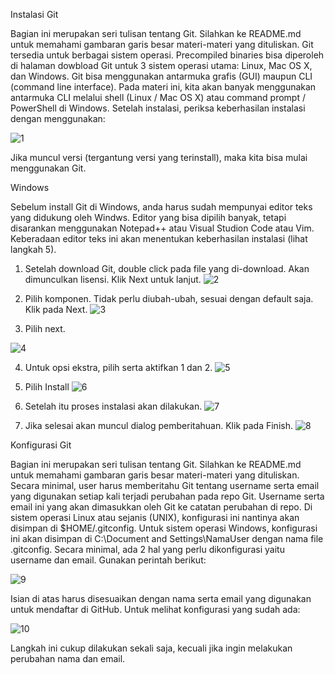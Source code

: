 Instalasi Git 

Bagian ini merupakan seri tulisan tentang Git. Silahkan ke README.md untuk memahami gambaran garis besar materi-materi yang dituliskan.
Git tersedia untuk berbagai sistem operasi. Precompiled binaries bisa diperoleh di halaman dowbload Git untuk 3 sistem operasi utama: Linux, Mac OS X, dan Windows. Git bisa menggunakan antarmuka grafis (GUI) maupun CLI (command line interface). Pada materi ini, kita akan banyak menggunakan antarmuka CLI melalui shell (Linux / Mac OS X) atau command prompt / PowerShell di Windows. Setelah instalasi, periksa keberhasilan instalasi dengan menggunakan:

![1](https://user-images.githubusercontent.com/99378514/155460971-777fb229-b7f3-4750-8d8b-5c6076f2814b.jpg)

Jika muncul versi (tergantung versi yang terinstall), maka kita bisa mulai menggunakan Git.


Windows

Sebelum install Git di Windows, anda harus sudah mempunyai editor teks yang didukung oleh Windws. Editor yang bisa dipilih banyak, tetapi disarankan menggunakan Notepad++ atau Visual Studion Code atau Vim. Keberadaan editor teks ini akan menentukan keberhasilan instalasi (lihat langkah 5).
 
1. Setelah download Git, double click pada file yang di-download. Akan dimunculkan lisensi. Klik Next untuk lanjut.
![2](https://user-images.githubusercontent.com/99378514/155463569-058c5932-5481-4f91-bcff-f83b6599d243.jpg)

2. Pilih komponen. Tidak perlu diubah-ubah, sesuai dengan default saja. Klik pada Next.
![3](https://user-images.githubusercontent.com/99378514/155463784-1d805a2e-ccb4-4414-881e-d6451763ca90.jpg)

3. Pilih next.

![4](https://user-images.githubusercontent.com/99378514/155463884-eb013980-f266-470b-956e-63da1e2af012.jpg)


4. Untuk opsi ekstra, pilih serta aktifkan 1 dan 2.
![5](https://user-images.githubusercontent.com/99378514/155464016-00e01061-e14a-486d-b39f-ff681d6432eb.jpg)


5. Pilih Install
![6](https://user-images.githubusercontent.com/99378514/155464156-b9b43b17-c645-41f8-8ede-19d94b554b5a.jpg)


6. Setelah itu proses instalasi akan dilakukan.
![7](https://user-images.githubusercontent.com/99378514/155464241-9636a0c4-9990-4e56-80cd-6e66c225ce59.jpg)


7. Jika selesai akan muncul dialog pemberitahuan. Klik pada Finish.
![8](https://user-images.githubusercontent.com/99378514/155464327-2dc7e8c7-3480-4303-8050-a2dd9fea773d.jpg)


Konfigurasi Git

Bagian ini merupakan seri tulisan tentang Git. Silahkan ke README.md untuk memahami gambaran garis besar materi-materi yang dituliskan.
Secara minimal, user harus memberitahu Git tentang username serta email yang digunakan setiap kali terjadi perubahan pada repo Git. Username serta email ini yang akan dimasukkan oleh Git ke catatan perubahan di repo. Di sistem operasi Linux atau sejanis (UNIX), konfigurasi ini nantinya akan disimpan di $HOME/.gitconfig. Untuk sistem operasi Windows, konfigurasi ini akan disimpan di C:\Document and Settings\NamaUser dengan nama file .gitconfig. Secara minimal, ada 2 hal yang perlu dikonfigurasi yaitu username dan email. Gunakan perintah berikut:

![9](https://user-images.githubusercontent.com/99378514/155464565-68c7e87d-18f9-4952-b74e-3956b41f3102.jpg)

Isian di atas harus disesuaikan dengan nama serta email yang digunakan untuk mendaftar di GitHub. Untuk melihat konfigurasi yang sudah ada:

![10](https://user-images.githubusercontent.com/99378514/155464619-32dbe558-c092-4684-8b47-c06fe45cdd2b.jpg)

Langkah ini cukup dilakukan sekali saja, kecuali jika ingin melakukan perubahan nama dan email.
